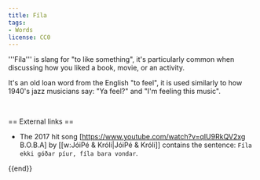 ```yaml
---
title: Fíla
tags:
- Words
license: CC0
---
```


'''Fíla''' is slang for "to like something", it's particularly common when discussing how you liked a book, movie, or an activity.

It's an old loan word from the English "to feel", it is used similarly to how 1940's jazz musicians say: "Ya feel?" and "I'm feeling this music".

<br />

== External links ==

* The 2017 hit song [https://www.youtube.com/watch?v=qIU9RkQV2xg B.O.B.A] by [[w:JóiPé & Króli|JóiPé & Króli]] contains the sentence: `Fíla ekki góðar píur, fíla bara vondar`.

{{end}}


